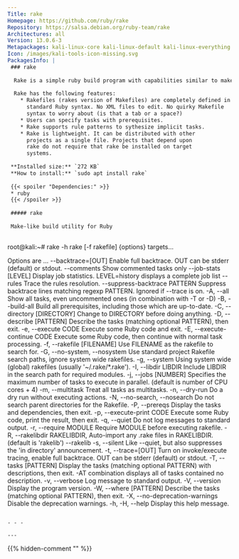```yaml
---
Title: rake
Homepage: https://github.com/ruby/rake
Repository: https://salsa.debian.org/ruby-team/rake
Architectures: all
Version: 13.0.6-3
Metapackages: kali-linux-core kali-linux-default kali-linux-everything kali-linux-headless kali-linux-large kali-linux-nethunter kali-linux-wsl kali-tools-exploitation kali-tools-identify kali-tools-information-gathering kali-tools-passwords kali-tools-post-exploitation kali-tools-reporting kali-tools-reverse-engineering kali-tools-social-engineering kali-tools-top10 kali-tools-vulnerability kali-tools-web 
Icon: /images/kali-tools-icon-missing.svg
PackagesInfo: |
 ### rake
 
  Rake is a simple ruby build program with capabilities similar to make.
   
  Rake has the following features:
    * Rakefiles (rakes version of Makefiles) are completely defined in
      standard Ruby syntax. No XML files to edit. No quirky Makefile
      syntax to worry about (is that a tab or a space?)
    * Users can specify tasks with prerequisites.
    * Rake supports rule patterns to sythesize implicit tasks.
    * Rake is lightweight. It can be distributed with other
      projects as a single file. Projects that depend upon
      rake do not require that rake be installed on target
      systems.
 
 **Installed size:** `272 KB`  
 **How to install:** `sudo apt install rake`  
 
 {{< spoiler "Dependencies:" >}}
 * ruby
 {{< /spoiler >}}
 
 ##### rake
 
 Make-like build utility for Ruby
 
 ```
 root@kali:~# rake -h
 rake [-f rakefile] {options} targets...
 
 Options are ...
         --backtrace=[OUT]            Enable full backtrace.  OUT can be stderr (default) or stdout.
         --comments                   Show commented tasks only
         --job-stats [LEVEL]          Display job statistics. LEVEL=history displays a complete job list
         --rules                      Trace the rules resolution.
         --suppress-backtrace PATTERN Suppress backtrace lines matching regexp PATTERN. Ignored if --trace is on.
     -A, --all                        Show all tasks, even uncommented ones (in combination with -T or -D)
     -B, --build-all                  Build all prerequisites, including those which are up-to-date.
     -C, --directory [DIRECTORY]      Change to DIRECTORY before doing anything.
     -D, --describe [PATTERN]         Describe the tasks (matching optional PATTERN), then exit.
     -e, --execute CODE               Execute some Ruby code and exit.
     -E, --execute-continue CODE      Execute some Ruby code, then continue with normal task processing.
     -f, --rakefile [FILENAME]        Use FILENAME as the rakefile to search for.
     -G, --no-system, --nosystem      Use standard project Rakefile search paths, ignore system wide rakefiles.
     -g, --system                     Using system wide (global) rakefiles (usually '~/.rake/*.rake').
     -I, --libdir LIBDIR              Include LIBDIR in the search path for required modules.
     -j, --jobs [NUMBER]              Specifies the maximum number of tasks to execute in parallel. (default is number of CPU cores + 4)
     -m, --multitask                  Treat all tasks as multitasks.
     -n, --dry-run                    Do a dry run without executing actions.
     -N, --no-search, --nosearch      Do not search parent directories for the Rakefile.
     -P, --prereqs                    Display the tasks and dependencies, then exit.
     -p, --execute-print CODE         Execute some Ruby code, print the result, then exit.
     -q, --quiet                      Do not log messages to standard output.
     -r, --require MODULE             Require MODULE before executing rakefile.
     -R, --rakelibdir RAKELIBDIR,     Auto-import any .rake files in RAKELIBDIR. (default is 'rakelib')
         --rakelib
     -s, --silent                     Like --quiet, but also suppresses the 'in directory' announcement.
     -t, --trace=[OUT]                Turn on invoke/execute tracing, enable full backtrace. OUT can be stderr (default) or stdout.
     -T, --tasks [PATTERN]            Display the tasks (matching optional PATTERN) with descriptions, then exit. -AT combination displays all of tasks contained no description.
     -v, --verbose                    Log message to standard output.
     -V, --version                    Display the program version.
     -W, --where [PATTERN]            Describe the tasks (matching optional PATTERN), then exit.
     -X, --no-deprecation-warnings    Disable the deprecation warnings.
     -h, -H, --help                   Display this help message.
 ```
 
 - - -
 
---
```

{{% hidden-comment "<!--Do not edit anything above this line-->" %}}
